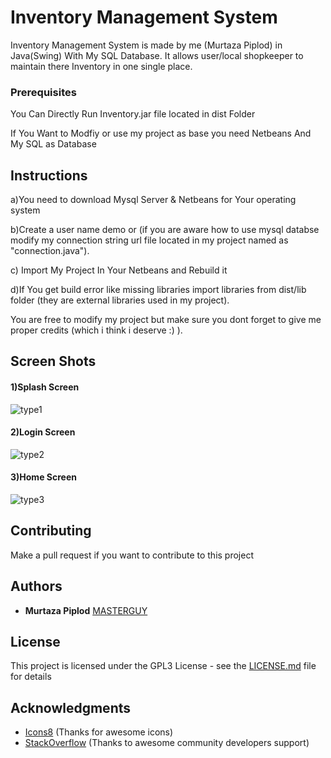 # Inventory Management System

Inventory Management System is made by me (Murtaza Piplod) in Java(Swing) With My SQL Database.
It allows user/local shopkeeper to maintain there Inventory in one single place.


### Prerequisites

You Can Directly Run Inventory.jar file located in dist Folder

If You Want to Modfiy or use my project as base you need Netbeans And My SQL as Database

## Instructions
a)You need to download Mysql Server  & Netbeans for Your operating system

b)Create a user name demo or (if you are aware how to use mysql databse modify my connection string url file located in my project named as "connection.java").

c) Import My Project In Your Netbeans and Rebuild it

d)If You get build error like missing libraries import libraries from dist/lib folder (they are external libraries used in my project).

You are free to modify my project but make sure you dont forget to give me proper credits (which i think i deserve :) ).

## Screen Shots

#### 1)Splash Screen
<img src="https://i.ibb.co/pKrwxDc/type1.png" alt="type1" border="0">

#### 2)Login Screen
<img src="https://i.ibb.co/qy3FdNB/type2.png" alt="type2" border="0">

#### 3)Home Screen
<img src="https://i.ibb.co/4svB01D/type3.png" alt="type3" border="0">


## Contributing

Make a pull request if you want to contribute to this project 


## Authors

* **Murtaza Piplod** [MASTERGUY](https://github.com/MASTERGUY/)


## License

This project is licensed under the GPL3 License - see the [LICENSE.md](LICENSE.md) file for details

## Acknowledgments

* [Icons8](https://icons8.com) (Thanks for awesome icons) 
* [StackOverflow](https://stackoverflow.com) (Thanks to awesome community developers support)



